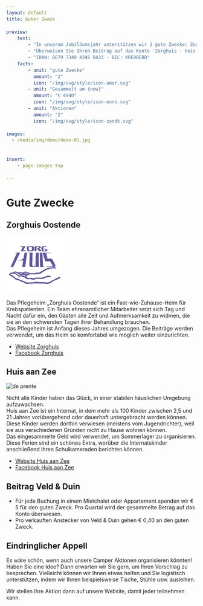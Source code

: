 ```yaml
---
layout: default
title: Guter Zweck

preview:
    text:
        - "In unserem Jubiläumsjahr unterstützen wir 2 gute Zwecke: Zorghuis Oostende und Huis aan Zee."
        - "Überweisen Sie Ihren Beitrag auf das Konto 'Zorghuis - Huis aan Zee'"
        - "IBAN: BE79 7340 4345 8433 - BIC: KREDBEBB"
    facts:
        - unit: "gute Zwecke"
          amount: "2"
          icon: "/img/svg/style/icon-amor.svg"
        - unit: "Gesammelt am {now}"
          amount: "€ 4940"
          icon: "/img/svg/style/icon-euro.svg"
        - unit: "Aktionen"
          amount: "2"
          icon: "/img/svg/style/icon-zandk.svg"

images:
  - /media/img/demo/demo-01.jpg
  
    
insert:
    - page-images-top
    
---
```


# Gute Zwecke

## Zorghuis Oostende


![de prente](../img/goeddoel/zorghuis.png)  


Das Pflegeheim „Zorghuis Oostende“ ist ein Fast-wie-Zuhause-Heim für Krebspatienten. Ein Team ehrenamtlicher Mitarbeiter setzt sich Tag und Nacht dafür ein, den Gästen alle Zeit und Aufmerksamkeit zu widmen, die sie an den schwersten Tagen ihrer Behandlung brauchen.<br>
Das Pflegeheim ist Anfang dieses Jahres umgezogen. Die Beiträge werden verwendet, um das Heim so komfortabel wie möglich weiter einzurichten.

- [Website Zorghuis](http://www.zorghuisoostende.be)
- [Facebook Zorghuis](http://www.facebook.com/ZorghuisO)


## Huis aan Zee

![de prente](../img/goeddoel/imagestripgdtest.png) 

Nicht alle Kinder haben das Glück, in einer stabilen häuslichen Umgebung aufzuwachsen.<br> 
Huis aan Zee ist ein Internat, in dem mehr als 100 Kinder zwischen 2,5 und 21 Jahren vorübergehend oder dauerhaft untergebracht werden können. Diese Kinder werden dorthin verwiesen (meistens vom Jugendrichter), weil sie aus verschiedenen Gründen nicht zu Hause wohnen können.<br>
Das eingesammelte Geld wird verwendet, um Sommerlager zu organisieren. Diese Ferien sind ein schönes Extra, worüber die Internatskinder anschließend ihren Schulkameraden berichten können. 

- [Website Huis aan Zee](http://www.devloedlijn.be/huisaanzee)
- [Facebook Huis aan Zee](http://www.facebook.com/mpiHuisAanZee)


## Beitrag Veld & Duin
- Für jede Buchung in einem Mietchalet oder Appartement spenden wir € 5 für den guten Zweck. Pro Quartal wird der gesammelte Betrag auf das Konto überwiesen.
- Pro verkauften Anstecker von Veld & Duin gehen € 0,40 an den guten Zweck.

## Eindringlicher Appell
Es wäre schön, wenn auch unsere Camper Aktionen organisieren könnten!
Haben Sie eine Idee? Dann erwarten wir Sie gern, um Ihren Vorschlag zu besprechen. Vielleicht können wir Ihnen etwas helfen und Sie logistisch unterstützen, indem wir Ihnen beispielsweise Tische, Stühle usw. ausleihen.

Wir stellen Ihre Aktion dann auf unsere Website, damit jeder teilnehmen kann.





























































































































































































































































































































































































































































































































































 
